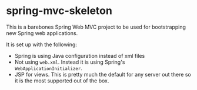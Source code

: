 spring-mvc-skeleton
===

This is a barebones Spring Web MVC project to be used for bootstrapping new Spring web applications.

It is set up with the following:

* Spring is using Java configuration instead of xml files
* Not using `web.xml`. Instead it is using Spring's `WebApplicationInitializer`.
* JSP for views. This is pretty much the default for any server out there so it is the most supported out of the box.   